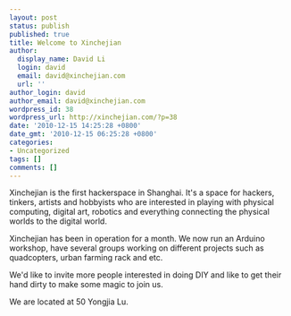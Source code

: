 ```yaml
---
layout: post
status: publish
published: true
title: Welcome to Xinchejian
author:
  display_name: David Li
  login: david
  email: david@xinchejian.com
  url: ''
author_login: david
author_email: david@xinchejian.com
wordpress_id: 38
wordpress_url: http://xinchejian.com/?p=38
date: '2010-12-15 14:25:28 +0800'
date_gmt: '2010-12-15 06:25:28 +0800'
categories:
- Uncategorized
tags: []
comments: []
---
```

<p>Xinchejian is the first hackerspace in Shanghai. It's a space for hackers, tinkers, artists and hobbyists who are interested in playing with physical computing, digital art, robotics and everything connecting the physical worlds to the digital world.</p>
<p>Xinchejian has been in operation for a month. We  now run an Arduino workshop, have several groups working on different projects such as quadcopters, urban farming rack and etc.</p>
<p>We'd like to invite more people interested in doing DIY and like to get their hand dirty to make some magic to join us.</p>
<p>We are located at 50 Yongjia Lu.</p>
